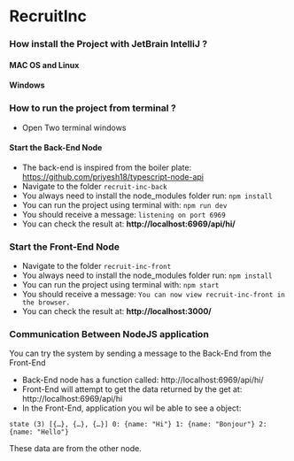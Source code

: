 
# RecruitInc

### How install the Project with JetBrain IntelliJ ?

#### MAC OS and Linux

#### Windows 


### How to run the project from terminal ?
- Open Two terminal windows 
#### Start the Back-End Node 
 - The back-end is inspired from the boiler plate: https://github.com/priyesh18/typescript-node-api
 - Navigate to the folder `recruit-inc-back`
 - You always need to install the node_modules folder
 run:  `npm install`
 - You can run the project using terminal with: `npm run dev`
 - You should receive a message: `listening on port 6969`
 - You can check the result at: **http://localhost:6969/api/hi/**

 ### Start the Front-End Node
  - Navigate to the folder `recruit-inc-front`
 - You always need to install the node_modules folder
 run:  `npm install`
 - You can run the project using terminal with: `npm start`
 - You should receive a message: `You can now view recruit-inc-front in the browser.`
 - You can check the result at: **http://localhost:3000/**


### Communication Between NodeJS application
You can try the system by sending a message to the Back-End from the Front-End
- Back-End node has a function called: http://localhost:6969/api/hi/
- Front-End will attempt to get the data returned by the get at: http://localhost:6969/api/hi
- In the Front-End, application you wil be able to see a object:

`state (3) [{…}, {…}, {…}] 0: {name: "Hi"} 1: {name: "Bonjour"} 2: {name: "Hello"} `

These data are from the other node. 
